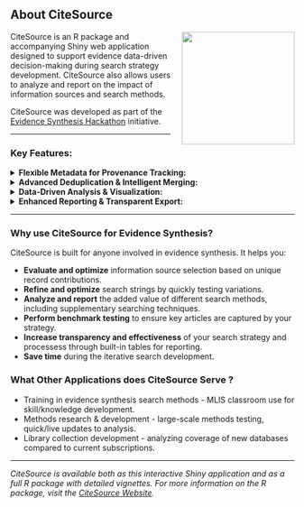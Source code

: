 ## About CiteSource

<img src="https://user-images.githubusercontent.com/89118428/155393065-780381a0-ff77-45d3-b2ee-40332ef72064.png" width="200" style="float: right; margin-left: 20px; margin-bottom: 10px;"/>

CiteSource is an R package and accompanying Shiny web application designed to support evidence data-driven decision-making during search strategy development. CiteSource also allows users to analyze and report on the impact of information sources and search methods.

CiteSource was developed as part of the [Evidence Synthesis Hackathon](https://www.eshackathon.org/) initiative.

---

### Key Features:

<details>
  <summary><strong>Flexible Metadata for Provenance Tracking:</strong></summary>

> * A core strength of CiteSource is its ability to assign and retain custom metadata to track the *provenance* of each citation – precisely where and how it was found. Users can tag records using three key fields:
>     * `cite_source`: Identify the origin database ('Web of Science', 'Scopus'), platform ('Lens.org'), or the specific search method used ('Citation Searching', 'String_1').
>     * `cite_label`: Track citations through screening phases using standardized terms: `search` (for initial results, benchmarks), `screened` (for records passing title/abstract review), and `final` (for records included in the synthesis after full-text review).
>     * `cite_string`: Add further detail, such as variations in search string syntax tested ('String_1a_truncation'), specific supplementary methods ('Handsearching_JournalX'), or other custom categories relevant to analysis.
> * This detailed tagging enables rigorous analysis of the performance and contribution of each component of your overall search strategy.

</details>

<details>
  <summary><strong>Advanced Deduplication & Intelligent Merging:</strong></summary>

> * CiteSource employs the [`ASySD` (Automated Systematic Search Deduplicator) R package](https://github.com/camaradesuk/ASySD) to perform robust identification and merging of duplicate records.
> * It conducts both *internal deduplication* (identifying duplicates within a single uploaded file/source, resulting in *distinct* records) and *external deduplication* (identifying duplicates across all uploaded files/sources, resulting in the set of *unique* citations).
> * The process uses *intelligent merging*: custom metadata tags (`source`, `label`, `string`) from all identified duplicates are combined onto the primary record, preserving the full discovery history.
> * The most complete bibliographic data (prioritizing DOI, Abstract) across duplicates is retained in the primary record.
> * An optional *manual review* stage presents potential duplicates that fall below the automatic matching threshold, allowing users to confirm or reject merges for maximum accuracy.

</details>

<details>
  <summary><strong>Data-Driven Analysis & Visualization:</strong></summary>

> * Once deduplication is complete, CiteSource offers a suite of analysis and visualization tools designed specifically to speed up the *iterative process* of developing, testing, and validating search strategies:
>     * Visualize Overlap: Use interactive **Heatmaps** (pairwise overlap) and **Upset Plots** (multi-set intersections) to understand shared and unique records across sources, labels, or strings.
>     * Track Phase Progression: Employ the **Phase Analysis plot** (bar chart) to see the flow of unique and duplicate records through screening stages (`search` -> `screened` -> `final`).
>     * Generate Summary Tables: Access quantitative insights via automated tables detailing:
>         * Initial Record counts (showing the impact of internal deduplication).
>         * Record Summaries (detailing unique/overlapping records contributed by each source/method).
>         * Precision/Sensitivity calculations (evaluating source/method performance against the `final` included set).
>         * A detailed, interactive **Record Level Table** for quickly examining and linking to citations .

</details>

<details>
  <summary><strong>Enhanced Reporting & Transparent Export:</strong></summary>

> * CiteSource facilitates *transparent reporting* of search methods and results, aligning with guidelines like PRISMA.
> * Export your final, deduplicated dataset in standard bibliographic formats (`.csv`, `.ris`, `.bib`).
> * The custom metadata is embedded directly into standard fields within the export files (e.g., using C1, C2, C7, C8, DB fields in `.ris` format), providing a clear and reproducible audit trail for your methodology.

</details>

---

### Why use CiteSource for Evidence Synthesis?

CiteSource is built for anyone involved in evidence synthesis. It helps you:

* **Evaluate and optimize** information source selection based on unique record contributions.
* **Refine and optimize** search strings by quickly testing variations.
* **Analyze and report** the added value of different search methods, including supplementary searching techniques.
* **Perform benchmark testing** to ensure key articles are captured by your strategy.
* **Increase transparency and effectiveness** of your search strategy and processess through built-in tables for reporting.
* **Save time** during the iterative search development.

### What Other Applications does CiteSource Serve ?

* Training in evidence synthesis search methods - MLIS classroom use for skill/knowledge development.
* Methods research & development - large-scale methods testing, quick/live updates to analysis.
* Library collection development - analyzing coverage of new databases compared to current subscriptions.

---

*CiteSource is available both as this interactive Shiny application and as a full R package with detailed vignettes. For more information on the R package, visit the [CiteSource Website](https://www.eshackathon.org/CiteSource/).*